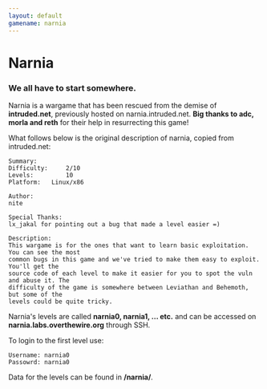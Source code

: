 ```yaml
---
layout: default
gamename: narnia
---
```

Narnia
======

### We all have to start somewhere.

Narnia is a wargame that has been rescued from the demise of
**intruded.net**, previously hosted on narnia.intruded.net. **Big thanks
to adc, morla and reth** for their help in resurrecting this game!

What follows below is the original description of narnia, copied from
intruded.net:

    Summary:
    Difficulty:     2/10
    Levels:         10
    Platform:   Linux/x86

    Author:
    nite

    Special Thanks:
    lx_jakal for pointing out a bug that made a level easier =)

    Description:
    This wargame is for the ones that want to learn basic exploitation. You can see the most
    common bugs in this game and we've tried to make them easy to exploit. You'll get the
    source code of each level to make it easier for you to spot the vuln and abuse it. The
    difficulty of the game is somewhere between Leviathan and Behemoth, but some of the
    levels could be quite tricky.

Narnia's levels are called **narnia0, narnia1, ... etc.** and can be
accessed on **narnia.labs.overthewire.org** through SSH.

To login to the first level use:

    Username: narnia0
    Passowrd: narnia0

Data for the levels can be found in **/narnia/**.
